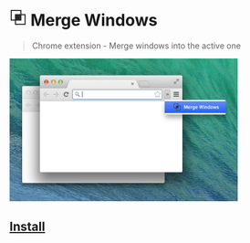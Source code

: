 # <img src="icon.png" width="30"> Merge Windows

> Chrome extension - Merge windows into the active one

<img src="screenshot.png" width="400">

## [Install](https://chrome.google.com/webstore/detail/merge-windows/kbpinmnkhfkoidiinmapkhifnfoiklkb)
